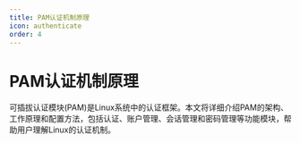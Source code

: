 ```yaml
---
title: PAM认证机制原理
icon: authenticate
order: 4
---
```


# PAM认证机制原理

可插拔认证模块(PAM)是Linux系统中的认证框架。本文将详细介绍PAM的架构、工作原理和配置方法，包括认证、账户管理、会话管理和密码管理等功能模块，帮助用户理解Linux的认证机制。
